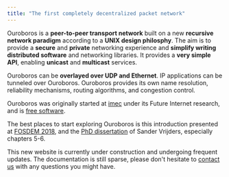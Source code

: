 ```yaml
---
title: "The first completely decentralized packet network"
---
```


Ouroboros is a __peer-to-peer transport network__ built on a new
__recursive network paradigm__ according to a __UNIX design
philosphy__. The aim is to provide a __secure__ and __private__
networking experience and __simplify writing distributed software__
and networking libraries. It provides a __very simple API__, enabling
__unicast__ and __multicast__ services.

Ouroboros can be __overlayed over UDP and Ethernet__. IP applications
can be tunneled over Ouroboros. Ouroboros provides its own name
resolution, reliability mechanisms, routing algorithms, and congestion
control.

Ouroboros was originally started at [imec](https://www.imec-int.com)
under its Future Internet research, and is [free
software](https://www.fsf.org/about/what-is-free-software).

The best places to start exploring Ouroboros is this introduction
presented at [FOSDEM
2018](https://www.fosdem.org/2018/schedule/event/ipc/), and the [PhD
dissertation](https://biblio.ugent.be/publication/8615152) of Sander
Vrijders, especially chapters 5-6.

This new website is currently under construction and undergoing
frequent updates. The documentation is still sparse, please don't
hesitate to [contact us](/contribute) with any questions you might
have.
